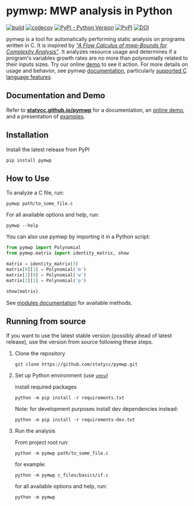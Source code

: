 # pymwp: MWP analysis in Python

[![build](https://github.com/statycc/pymwp/actions/workflows/build.yaml/badge.svg)](https://github.com/statycc/pymwp/actions/workflows/build.yaml)
[![codecov](https://codecov.io/gh/statycc/pymwp/branch/main/graph/badge.svg?token=4v3zRbkAjM)](https://codecov.io/gh/statycc/pymwp)
[![PyPI - Python Version](https://img.shields.io/pypi/pyversions/pymwp)](https://pypi.org/project/pymwp/)
[![PyPI](https://img.shields.io/pypi/v/pymwp)](https://pypi.org/project/pymwp/)
[![DOI](https://zenodo.org/badge/355822953.svg)](https://zenodo.org/badge/latestdoi/355822953)


<!--
    do not remove start and end comments (e.g. "include-start", "include-end").
    They are markers for what to include in the docs, but feel free to edit 
    the inner content.
-->

<!--desc-start-->

pymwp is a tool for automatically performing static analysis on programs written in C.
It is inspired by [_"A Flow Calculus of mwp-Bounds for Complexity Analysis"_](https://doi.org/10.1145/1555746.1555752).
It analyzes resource usage and determines if a program's variables growth rates are no more than polynomially related to their inputs sizes.
Try our online [demo](https://statycc.github.io/pymwp/demo/) to see it action.
For more details on usage and behavior, see pymwp [documentation](https://statycc.github.io/pymwp/), particularly [supported C language features](https://statycc.github.io/pymwp/features/).

<!--desc-end--> 

## Documentation and Demo

Refer to **[statycc.github.io/pymwp](https://statycc.github.io/pymwp/)** for a documentation, an [online demo](https://statycc.github.io/pymwp/demo/), and a presentation of [examples](https://statycc.github.io/pymwp/examples/).

<!--include-start-->

## Installation

Install the latest release from PyPI

```
pip install pymwp
```

## How to Use

To analyze a C file, run:

```
pymwp path/to_some_file.c
```

For all available options and help, run:

```
pymwp --help
```


You can also use pymwp by importing it in a Python script:

```python
from pymwp import Polynomial
from pymwp.matrix import identity_matrix, show

matrix = identity_matrix(3)
matrix[0][1] = Polynomial('m')
matrix[1][0] = Polynomial('w')
matrix[2][1] = Polynomial('p')

show(matrix)
```

See [modules documentation](https://statycc.github.io/pymwp/analysis/) for available methods.




## Running from source

If you want to use the latest stable version (possibly ahead of 
latest release), use the version from source following these steps.

1. Clone the repository

    ```
    git clone https://github.com/statycc/pymwp.git
    ``` 

2. Set up Python environment (use [`venv`](https://docs.python.org/3/library/venv.html))

    install required packages

    ```
    python -m pip install -r requirements.txt
    ``` 
    
    Note: for development purposes install dev dependencies instead: 
    
    ```
    python -m pip install -r requirements-dev.txt
    ```

3. Run the analysis

    From project root run:
    
    ```
    python -m pymwp path/to_some_file.c
    ```

    for example:
    
    ```
    python -m pymwp c_files/basics/if.c
    ```
    
    for all available options and help, run:
    
    ```
    python -m pymwp
    ```

<!--include-end--> 


